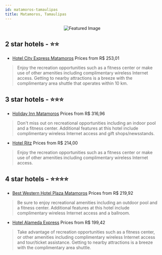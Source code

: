 ```yaml
---
id: matamoros-tamaulipas
title: Matamoros, Tamaulipas
---
```


<center><img src="https://i.travelapi.com/hotels/1000000/860000/859300/859216/83ead59e_z.jpg" alt="Featured Image" /></center>


##  2 star hotels - ⭐️⭐️

-    [Hotel City Express Matamoros](https://us.hurb.com/hotels/matamoros/hotel-city-express-matamoros-JNP-JP315305?cmp=18055) Prices from R$ 253,01
   > Enjoy the recreation opportunities such as a fitness center or make use of other amenities including complimentary wireless Internet access. Getting to nearby attractions is a breeze with the complimentary area shuttle that operates within 10 km.

##  3 star hotels - ⭐️⭐️⭐️

-    [Holiday Inn Matamoros](https://us.hurb.com/hotels/matamoros/holiday-inn-matamoros-JNP-JP011673?cmp=18055) Prices from R$ 316,96
   > Don't miss out on recreational opportunities including an indoor pool and a fitness center. Additional features at this hotel include complimentary wireless Internet access and gift shops/newsstands.
-    [Hotel Ritz](https://us.hurb.com/hotels/matamoros/hotel-ritz-JNP-JP889150?cmp=18055) Prices from R$ 214,00
   > Enjoy the recreation opportunities such as a fitness center or make use of other amenities including complimentary wireless Internet access.

##  4 star hotels - ⭐️⭐️⭐️⭐️

-    [Best Western Hotel Plaza Matamoros](https://us.hurb.com/hotels/matamoros/best-western-hotel-plaza-matamoros-JNP-JP078515?cmp=18055) Prices from R$ 219,92
   > Be sure to enjoy recreational amenities including an outdoor pool and a fitness center. Additional features at this hotel include complimentary wireless Internet access and a ballroom.
-    [Hotel Alameda Express](https://us.hurb.com/hotels/matamoros/hotel-alameda-express-JNP-JP797694?cmp=18055) Prices from R$ 199,42
   > Take advantage of recreation opportunities such as a fitness center, or other amenities including complimentary wireless Internet access and tour/ticket assistance. Getting to nearby attractions is a breeze with the complimentary area shuttle.
